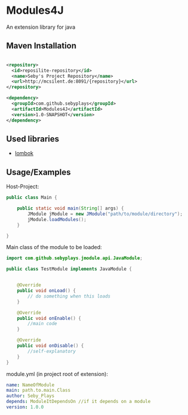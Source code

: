 
# Modules4J

An extension library for java



## Maven Installation

```xml

<repository>
  <id>reposilite-repository</id>
  <name>Seby's Project Repository</name>
  <url>http://mcsilent.de:8091/{repository}</url>
</repository>

<dependency>
  <groupId>com.github.sebyplays</groupId>
  <artifactId>Modules4J</artifactId>
  <version>1.0-SNAPSHOT</version>
</dependency>
```

## Used libraries

- [lombok](https://projectlombok.org/)

## Usage/Examples
Host-Project:
```java
public class Main {

    public static void main(String[] args) {
        JModule jModule = new JModule("path/to/module/directory");
        jModule.loadModules();
    }

}
```

Main class of the module to be loaded:
```java
import com.github.sebyplays.jmodule.api.JavaModule;

public class TestModule implements JavaModule {


    @Override
    public void onLoad() {
        // do something when this loads
    }

    @Override
    public void onEnable() {
        //main code
    }

    @Override
    public void onDisable() {
        //self-explanatory
    }
}
```

module.yml (in project root of extension):
```yml
name: NameOfModule
main: path.to.main.Class
author: Seby_Plays
depends: ModuleItDependsOn //if it depends on a module
version: 1.0.0
```